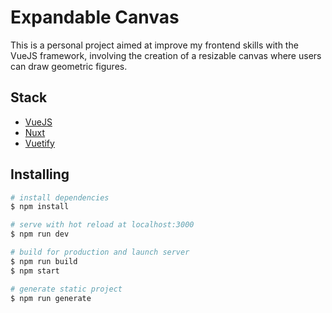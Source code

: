 
# Expandable Canvas

This is a personal project aimed at improve my frontend skills with the VueJS framework, involving the creation of a resizable canvas where users can draw geometric figures.


## Stack

- [VueJS](https://vuejs.org/)
- [Nuxt](https://nuxt.com/)
- [Vuetify](https://vuetifyjs.com/)


## Installing

``` bash
# install dependencies
$ npm install

# serve with hot reload at localhost:3000
$ npm run dev

# build for production and launch server
$ npm run build
$ npm start

# generate static project
$ npm run generate
```
